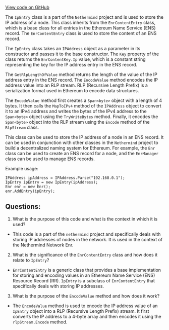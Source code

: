 [View code on GitHub](https://github.com/nethermindeth/nethermind/Nethermind.Network.Enr/IpEntry.cs)

The `IpEntry` class is a part of the `Nethermind` project and is used to store the IP address of a node. This class inherits from the `EnrContentEntry` class, which is a base class for all entries in the Ethereum Name Service (ENS) record. The `EnrContentEntry` class is used to store the content of an ENS record.

The `IpEntry` class takes an `IPAddress` object as a parameter in its constructor and passes it to the base constructor. The `Key` property of the class returns the `EnrContentKey.Ip` value, which is a constant string representing the key for the IP address entry in the ENS record.

The `GetRlpLengthOfValue` method returns the length of the value of the IP address entry in the ENS record. The `EncodeValue` method encodes the IP address value into an RLP stream. RLP (Recursive Length Prefix) is a serialization format used in Ethereum to encode data structures.

The `EncodeValue` method first creates a `Span<byte>` object with a length of 4 bytes. It then calls the `MapToIPv4` method of the `IPAddress` object to convert it to an IPv4 address and writes the bytes of the IPv4 address to the `Span<byte>` object using the `TryWriteBytes` method. Finally, it encodes the `Span<byte>` object into the RLP stream using the `Encode` method of the `RlpStream` class.

This class can be used to store the IP address of a node in an ENS record. It can be used in conjunction with other classes in the `Nethermind` project to build a decentralized naming system for Ethereum. For example, the `Enr` class can be used to create an ENS record for a node, and the `EnrManager` class can be used to manage ENS records. 

Example usage:

```
IPAddress ipAddress = IPAddress.Parse("192.168.0.1");
IpEntry ipEntry = new IpEntry(ipAddress);
Enr enr = new Enr();
enr.AddEntry(ipEntry);
```
## Questions: 
 1. What is the purpose of this code and what is the context in which it is used?
- This code is a part of the `nethermind` project and specifically deals with storing IP addresses of nodes in the network. It is used in the context of the Nethermind Network Enr.

2. What is the significance of the `EnrContentEntry` class and how does it relate to `IpEntry`?
- `EnrContentEntry` is a generic class that provides a base implementation for storing and encoding values in an Ethereum Name Service (ENS) Resource Record (RR). `IpEntry` is a subclass of `EnrContentEntry` that specifically deals with storing IP addresses.

3. What is the purpose of the `EncodeValue` method and how does it work?
- The `EncodeValue` method is used to encode the IP address value of an `IpEntry` object into a RLP (Recursive Length Prefix) stream. It first converts the IP address to a 4-byte array and then encodes it using the `rlpStream.Encode` method.